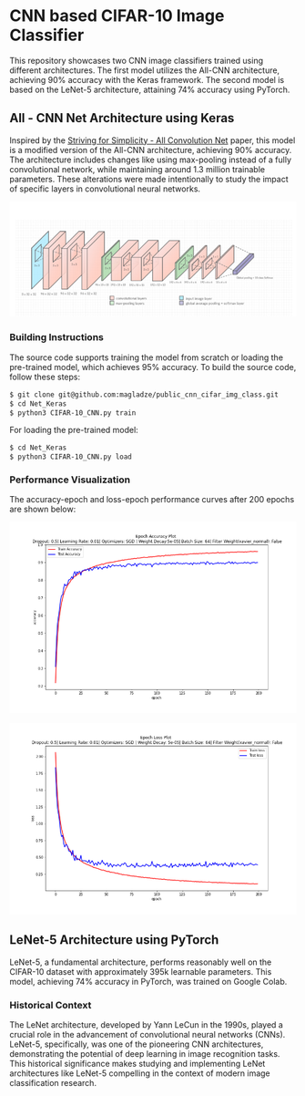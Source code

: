  # CNN based CIFAR-10 Image Classifier 

This repository showcases two CNN image classifiers trained using different architectures. The first model utilizes the All-CNN architecture, achieving 90% accuracy with the Keras framework. The second model is based on the LeNet-5 architecture, attaining 74% accuracy using PyTorch. 

## All - CNN Net Architecture using Keras 

Inspired by the [Striving for Simplicity - All Convolution Net](https://arxiv.org/abs/1412.6806) paper, this model is a modified version of the All-CNN architecture, achieving 90% accuracy. The architecture includes changes like using max-pooling instead of a fully convolutional network, while maintaining around 1.3 million trainable parameters. These alterations were made intentionally to study the impact of specific layers in convolutional neural networks.

![Net](Net_Keras/cnn_architecture.png "Net") 

### Building Instructions 

The source code supports training the model from scratch or loading the pre-trained model, which achieves 95% accuracy. To build the source code, follow these steps:
```
$ git clone git@github.com:magladze/public_cnn_cifar_img_class.git
$ cd Net_Keras
$ python3 CIFAR-10_CNN.py train 
``` 
For loading the pre-trained model:
```
$ cd Net_Keras
$ python3 CIFAR-10_CNN.py load
```

### Performance Visualization 

The accuracy-epoch and loss-epoch performance curves after 200 epochs are shown below:

![AccuracyEpoch](Net_Keras/epoch_accuracy.png "Accuracy-Epoch Curve")

![AccuracyLoss](Net_Keras/epoch_loss.png "Loss-Epoch Curve") 

## LeNet-5 Architecture using PyTorch 

LeNet-5, a fundamental architecture, performs reasonably well on the CIFAR-10 dataset with approximately 395k learnable parameters. This model, achieving 74% accuracy in PyTorch, was trained on Google Colab.

### Historical Context 

The LeNet architecture, developed by Yann LeCun in the 1990s, played a crucial role in the advancement of convolutional neural networks (CNNs). LeNet-5, specifically, was one of the pioneering CNN architectures, demonstrating the potential of deep learning in image recognition tasks. This historical significance makes studying and implementing LeNet architectures like LeNet-5 compelling in the context of modern image classification research. 